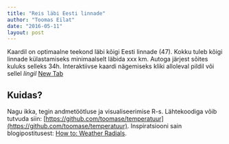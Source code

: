 ```yaml
---
title: "Reis läbi Eesti linnade"
author: "Toomas Eilat"
date: "2016-05-11"
layout: post
---
```






Kaardil on optimaalne teekond läbi kõigi Eesti linnade (47). Kokku tuleb kõigi linnade külastamiseks minimaalselt läbida xxx km. Autoga järjest sõites kuluks selleks 34h. Interaktiivse kaardi nägemiseks kliki alloleval pildil või sellel *lingil* <a href="http://toomase.github.io/files/reis_labi_eesti_linnade.html" target="_blank">New Tab</a>


## Kuidas?
Nagu ikka, tegin andmetöötluse ja visualiseerimise R-s. Lähtekoodiga võib tutvuda siin: [https://github.com/toomase/temperatuur](https://github.com/toomase/temperatuur). Inspiratsiooni sain blogipostitusest: [How to: Weather Radials](http://jkunst.com/r/how-to-weather-radials/).
